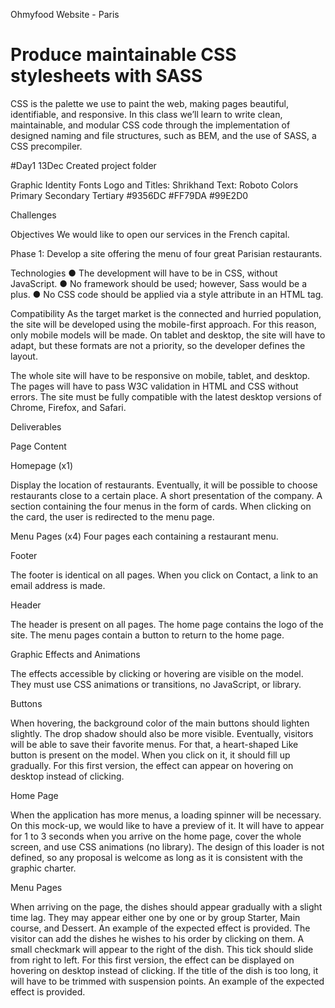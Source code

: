 Ohmyfood Website - Paris

# Produce maintainable CSS stylesheets with SASS

CSS is the palette we use to paint the web, making pages beautiful, identifiable, and responsive. In this class we’ll learn to write clean, maintainable, and modular CSS code through the implementation of designed naming and file structures, such as BEM, and the use of SASS, a CSS precompiler.

#Day1 13Dec Created project folder

Graphic Identity
Fonts
Logo and Titles: Shrikhand
Text: Roboto
Colors
Primary Secondary Tertiary
#9356DC #FF79DA #99E2D0

Challenges

Objectives
We would like to open our services in the French capital.

Phase 1: Develop a site offering the menu of four great Parisian restaurants.


Technologies
● The development will have to be in CSS, without JavaScript.
● No framework should be used; however, Sass would be a plus.
● No CSS code should be applied via a style attribute in an HTML tag.


Compatibility
As the target market is the connected and hurried population, the site will be developed
using the mobile-first approach. For this reason, only mobile models will be made.
On tablet and desktop, the site will have to adapt, but these formats are not a priority, so
the developer defines the layout.


The whole site will have to be responsive on mobile, tablet, and desktop.
The pages will have to pass W3C validation in HTML and CSS without errors.
The site must be fully compatible with the latest desktop versions of Chrome,
Firefox, and Safari.



Deliverables

Page Content

Homepage (x1)

Display the location of restaurants. Eventually, it will be possible to choose
restaurants close to a certain place.
A short presentation of the company.
A section containing the four menus in the form of cards. When clicking on the card,
the user is redirected to the menu page.

Menu Pages (x4)
Four pages each containing a restaurant menu.


Footer

The footer is identical on all pages.
When you click on Contact, a link to an email address is made.

Header

The header is present on all pages.
The home page contains the logo of the site.
The menu pages contain a button to return to the home page.





Graphic Effects and Animations

The effects accessible by clicking or hovering are visible on the model. They must use CSS
animations or transitions, no JavaScript, or library.

Buttons

When hovering, the background color of the main buttons should lighten slightly. The
drop shadow should also be more visible.
Eventually, visitors will be able to save their favorite menus. For that, a heart-shaped
Like button is present on the model. When you click on it, it should fill up gradually.
For this first version, the effect can appear on hovering on desktop instead of
clicking.


Home Page

When the application has more menus, a loading spinner will be necessary. On this
mock-up, we would like to have a preview of it. It will have to appear for 1 to 3
seconds when you arrive on the home page, cover the whole screen, and use CSS
animations (no library). The design of this loader is not defined, so any proposal is
welcome as long as it is consistent with the graphic charter.

Menu Pages

When arriving on the page, the dishes should appear gradually with a slight time lag.
They may appear either one by one or by group Starter, Main course, and Dessert.
An example of the expected effect is provided.
The visitor can add the dishes he wishes to his order by clicking on them. A small
checkmark will appear to the right of the dish. This tick should slide from right to left.
For this first version, the effect can be displayed on hovering on desktop instead of
clicking. If the title of the dish is too long, it will have to be trimmed with suspension
points. An example of the expected effect is provided.